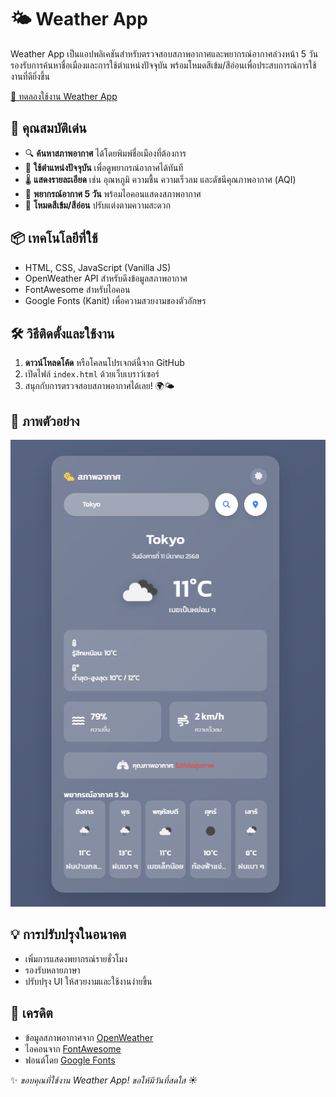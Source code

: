 # 🌤 Weather App

Weather App เป็นแอปพลิเคชันสำหรับตรวจสอบสภาพอากาศและพยากรณ์อากาศล่วงหน้า 5 วัน รองรับการค้นหาชื่อเมืองและการใช้ตำแหน่งปัจจุบัน พร้อมโหมดสีเข้ม/สีอ่อนเพื่อประสบการณ์การใช้งานที่ดียิ่งขึ้น

[🔗 ทดลองใช้งาน Weather App](https://mindenry.github.io/WeatherWeb/)


## 🚀 คุณสมบัติเด่น
- 🔍 **ค้นหาสภาพอากาศ** ได้โดยพิมพ์ชื่อเมืองที่ต้องการ
- 📍 **ใช้ตำแหน่งปัจจุบัน** เพื่อดูพยากรณ์อากาศได้ทันที
- 🌡 **แสดงรายละเอียด** เช่น อุณหภูมิ ความชื้น ความเร็วลม และดัชนีคุณภาพอากาศ (AQI)
- 📅 **พยากรณ์อากาศ 5 วัน** พร้อมไอคอนแสดงสภาพอากาศ
- 🌙 **โหมดสีเข้ม/สีอ่อน** ปรับแต่งตามความสะดวก

## 📦 เทคโนโลยีที่ใช้
- HTML, CSS, JavaScript (Vanilla JS)
- OpenWeather API สำหรับดึงข้อมูลสภาพอากาศ
- FontAwesome สำหรับไอคอน
- Google Fonts (Kanit) เพื่อความสวยงามของตัวอักษร

## 🛠 วิธีติดตั้งและใช้งาน
1. **ดาวน์โหลดโค้ด** หรือโคลนโปรเจกต์นี้จาก GitHub
2. เปิดไฟล์ `index.html` ด้วยเว็บเบราว์เซอร์
3. สนุกกับการตรวจสอบสภาพอากาศได้เลย! 🌍🌤

## 📸 ภาพตัวอย่าง
![Weather App Screenshot](weatherapp.png)

## 💡 การปรับปรุงในอนาคต
- เพิ่มการแสดงพยากรณ์รายชั่วโมง
- รองรับหลายภาษา
- ปรับปรุง UI ให้สวยงามและใช้งานง่ายขึ้น

## 📝 เครดิต
- ข้อมูลสภาพอากาศจาก [OpenWeather](https://openweathermap.org/)
- ไอคอนจาก [FontAwesome](https://fontawesome.com/)
- ฟอนต์โดย [Google Fonts](https://fonts.google.com/)

✨ *ขอบคุณที่ใช้งาน Weather App! ขอให้มีวันที่สดใส ☀️*

